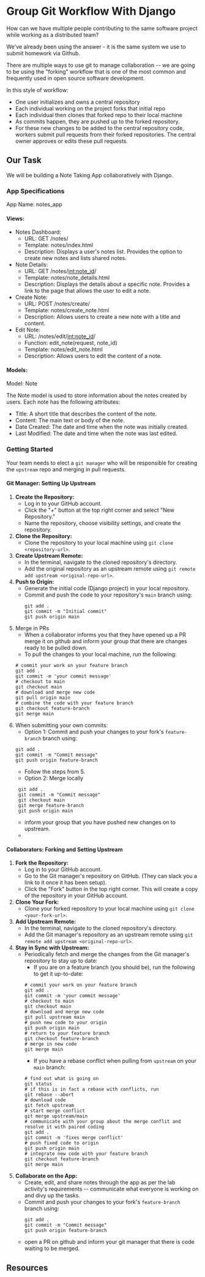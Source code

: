 # Group Git Workflow With Django

How can we have multiple people contributing to the same software project while working as a distributed team?

We've already been using the answer - it is the same system we use to submit homework via Github.

There are multiple ways to use git to manage collaboration -- we are going to be using the "forking" workflow that is one of the most common and frequently used in open source software development.

In this style of workflow:

- One user initializes and owns a central repository
- Each individual working on the project forks that initial repo
- Each individual then clones that forked repo to their local machine
- As commits happen, they are pushed up to the forked repository.
- For these new changes to be added to the central repository code, workers submit pull requests from their forked repositories. The central owner approves or edits these pull requests.

## Our Task

We will be building a Note Taking App collaboratively with Django.

### App Specifications

App Name: notes_app

#### Views:

- Notes Dashboard:
  - URL: GET /notes/
  - Template: notes/index.html
  - Description: Displays a user's notes list. Provides the option to create new notes and lists shared notes.
- Note Details:
  - URL: GET /notes/<int:note_id>/
  - Template: notes/note_details.html
  - Description: Displays the details about a specific note. Provides a link to the page that allows the user to edit a note.
- Create Note:
  - URL: POST /notes/create/
  - Template: notes/create_note.html
  - Description: Allows users to create a new note with a title and content.
- Edit Note:
  - URL: /notes/edit/<int:note_id>/
  - Function: edit_note(request, note_id)
  - Template: notes/edit_note.html
  - Description: Allows users to edit the content of a note.

#### Models:

Model: Note

The Note model is used to store information about the notes created by users. Each note has the following attributes:

- Title: A short title that describes the content of the note.
- Content: The main text or body of the note.
- Date Created: The date and time when the note was initially created.
- Last Modified: The date and time when the note was last edited.

### Getting Started

Your team needs to elect a `git manager` who will be responsible for creating the `upstream` repo and merging in pull requests.

#### Git Manager: Setting Up Upstream

1. **Create the Repository:**
   - Log in to your GitHub account.
   - Click the "+" button at the top right corner and select "New Repository."
   - Name the repository, choose visibility settings, and create the repository.
2. **Clone the Repository:**
   - Clone the repository to your local machine using `git clone <repository-url>`.
3. **Create Upstream Remote:**
   - In the terminal, navigate to the cloned repository's directory.
   - Add the original repository as an upstream remote using `git remote add upstream <original-repo-url>`.
4. **Push to Origin:**
   - Generate the initial code (Django project) in your local repository.
   - Commit and push the code to your repository's `main` branch using:
     ```
     git add .
     git commit -m "Initial commit"
     git push origin main
     ```
5. Merge in PRs
   - When a collaborator informs you that they have opened up a PR merge it on github and inform your group that there are changes ready to be pulled down.
   - To pull the changes to your local machine, run the following:
   ```
   # commit your work on your feature branch
   git add .
   git commit -m 'your commit message'
   # checkout to main
   git checkout main
   # download and merge new code
   git pull origin main
   # combine the code with your feature branch
   git checkout feature-branch
   git merge main
   ```
6. When submitting your own commits:
   - Option 1: Commit and push your changes to your fork's `feature-branch` branch using:
   ```
   git add .
   git commit -m "Commit message"
   git push origin feature-branch
   ```
   - Follow the steps from 5.
   - Option 2: Merge locally
   ```
    git add .
    git commit -m "Commit message"
    git checkout main
    git merge feature-branch
    git push origin main
   ```
   - inform your group that you have pushed new changes on to upstream.
   -

#### Collaborators: Forking and Setting Upstream

1. **Fork the Repository:**
   - Log in to your GitHub account.
   - Go to the Git manager's repository on GitHub. (They can slack you a link to it once it has been setup).
   - Click the "Fork" button in the top right corner. This will create a copy of the repository in your GitHub account.
2. **Clone Your Fork:**
   - Clone your forked repository to your local machine using `git clone <your-fork-url>`.
3. **Add Upstream Remote:**
   - In the terminal, navigate to the cloned repository's directory.
   - Add the Git manager's repository as an upstream remote using `git remote add upstream <original-repo-url>`.
4. **Stay in Sync with Upstream:**
   - Periodically fetch and merge the changes from the Git manager's repository to stay up to date:
     - If you are on a feature branch (you should be), run the following to get it up-to-date:
     ```
     # commit your work on your feature branch
     git add .
     git commit -m 'your commit message'
     # checkout to main
     git checkout main
     # download and merge new code
     git pull upstream main
     # push new code to your origin
     git push origin main
     # return to your feature branch
     git checkout feature-branch
     # merge in new code
     git merge main
     ```
     - If you have a rebase conflict when pulling from `upstream` on your `main` branch:
     ```
     # find out what is going on
     git status
     # if this is in fact a rebase with conflicts, run
     git rebase --abort
     # download code
     git fetch upstream
     # start merge conflict
     git merge upstream/main
     # communicate with your group about the merge conflit and resolve it with paired coding
     git add .
     git commit -m 'fixes merge conflict'
     # push fixed code to origin
     git push origin main
     # integrate new code with your feature branch
     git checkout feature-branch
     git merge main
     ```
5. **Collaborate on the App:**
   - Create, edit, and share notes through the app as per the lab activity's requirements -- communicate what everyone is working on and divy up the tasks.
   - Commit and push your changes to your fork's `feature-branch` branch using:
     ```
     git add .
     git commit -m "Commit message"
     git push origin feature-branch
     ```
   - open a PR on github and inform your git manager that there is code waiting to be merged.

## Resources

